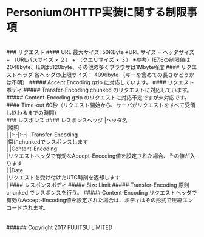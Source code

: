 # PersoniumのHTTP実装に関する制限事項

<br>
### リクエスト
#### URL
最大サイズ: 50KByte
※URL サイズ = ヘッダサイズ + （URLパスサイズ × ２） + （クエリサイズ × ３）  
※参考）IE7,8の制限値は2048byte、IE9は5120byte、その他の多くブラウザは1Mbyte程度
#### リクエストヘッダ
各ヘッダの上限サイズ： 4096byte （キーを含めての長さかどうかは不明）
##### Accept Encoding
gzip に対応しています。
#### リクエストボディ
##### Transfer-Encoding
chunked のリクエストに対応しています。
##### Content-Encoding
gzip のリクエストに対応予定ですが未対応です。
#### Time-out
60秒（リクエスト開始から、サーバがリクエストをすべて受領し終わるまでの時間）

<br>
### レスポンス
#### レスポンスヘッダ
|ヘッダ名<br>|説明<br>|
|:--|:--|
|Transfer-Encoding<br>|常にchunkedでレスポンスします<br>|
|Content-Encoding<br>|リクエストヘッダで有効なAccept-Encoding値を設定された場合、その値が入ります<br>|
|Date<br>|リクエストを受け付けたUTC時刻を返却します<br>|
#### レスポンスボディ
##### Size Limit
##### Transfer-Encoding
原則chunked でレスポンスを行う。
##### Content-Encoding
リクエストヘッダで有効なAccept-Encoding値を設定された場合は、ボディはその形式で圧縮エンコードされます。
<br>
<br>
<br>
###### Copyright 2017    FUJITSU LIMITED
